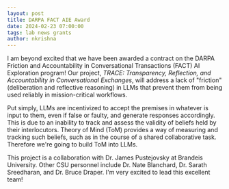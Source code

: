 ```yaml
---
layout: post
title: DARPA FACT AIE Award
date: 2024-02-23 07:00:00
tags: lab news grants
author: nkrishna
---
```


I am beyond excited that we have been awarded a contract on the DARPA Friction and Accountability in Conversational Transactions (FACT) AI Exploration program! Our project, *TRACE: Transparency, Reflection, and Accountability in Conversational Exchanges*, will address a lack of "friction" (deliberation and reflective reasoning) in LLMs that prevent them from being used reliably in mission-critical workflows.

Put simply, LLMs are incentivized to accept the premises in whatever is input to them, even if false or faulty, and generate responses accordingly. This is due to an inability to track and assess the validity of beliefs held by their interlocutors. Theory of Mind (ToM) provides a way of measuring and tracking such beliefs, such as in the course of a shared collaborative task. Therefore we're going to build ToM into LLMs.

This project is a collaboration with Dr. James Pustejovsky at Brandeis University. Other CSU personnel include Dr. Nate Blanchard, Dr. Sarath Sreedharan, and Dr. Bruce Draper. I'm very excited to lead this excellent team!

